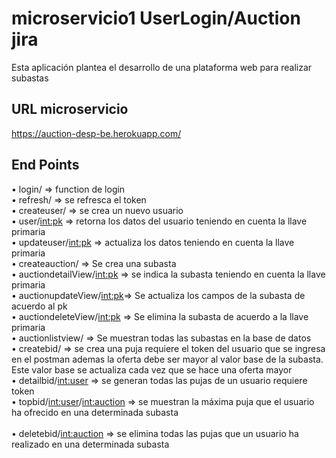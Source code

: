 # microservicio1 UserLogin/Auction jira

Esta aplicación plantea el desarrollo de una plataforma web para realizar subastas 

<h2>URL microservicio</h2>

https://auction-desp-be.herokuapp.com/


<h2>End Points</h2>

•	login/   => function de login
 <br/>
•	refresh/ => se refresca el token
 <br/>
•	createuser/ => se crea un nuevo usuario
 <br/>
•	user/<int:pk> => retorna los datos del usuario teniendo en cuenta la llave primaria
 <br/>
•	updateuser/<int:pk> =>  actualiza los datos teniendo en cuenta la llave primaria
 <br/>
•	createauction/ => Se crea una subasta
 <br/>
•	auctiondetailView/<int:pk> => se indica la subasta teniendo en cuenta la llave primaria 
 <br/>
•	auctionupdateView/<int:pk>=> Se actualiza los campos de la subasta de acuerdo al pk
 <br/>
•	auctiondeleteView/<int:pk> => Se elimina la subasta de acuerdo a la llave primaria
 <br/> 
•	auctionlistview/ => Se muestran todas las subastas en la base de datos
 <br/>
•	createbid/ => se crea una puja requiere el token del usuario que se ingresa en el postman ademas la oferta debe ser mayor al valor base de la subasta. Este valor base se actualiza cada vez que se hace una oferta mayor
 <br/>
•	detailbid/<int:user> => se generan todas las pujas de un usuario requiere token
 <br/> 
•	topbid/<int:user>/<int:auction> => se muestran la máxima puja que el usuario ha ofrecido en una determinada subasta    
 <br/>
•	deletebid/<int:auction> =>  se elimina todas las pujas que un usuario ha realizado en una determinada subasta
 <br/>

